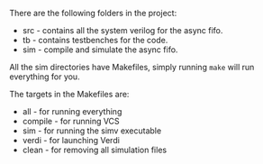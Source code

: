 There are the following folders in the project:
  - src - contains all the system verilog for the async fifo.
  - tb  - contains testbenches for the code.
  - sim - compile and simulate the async fifo.

All the sim directories have Makefiles, simply running `make` will run everything for you.

The targets in the Makefiles are:
  - all     - for running everything
  - compile - for running VCS
  - sim     - for running the simv executable
  - verdi   - for launching Verdi
  - clean   - for removing all simulation files

